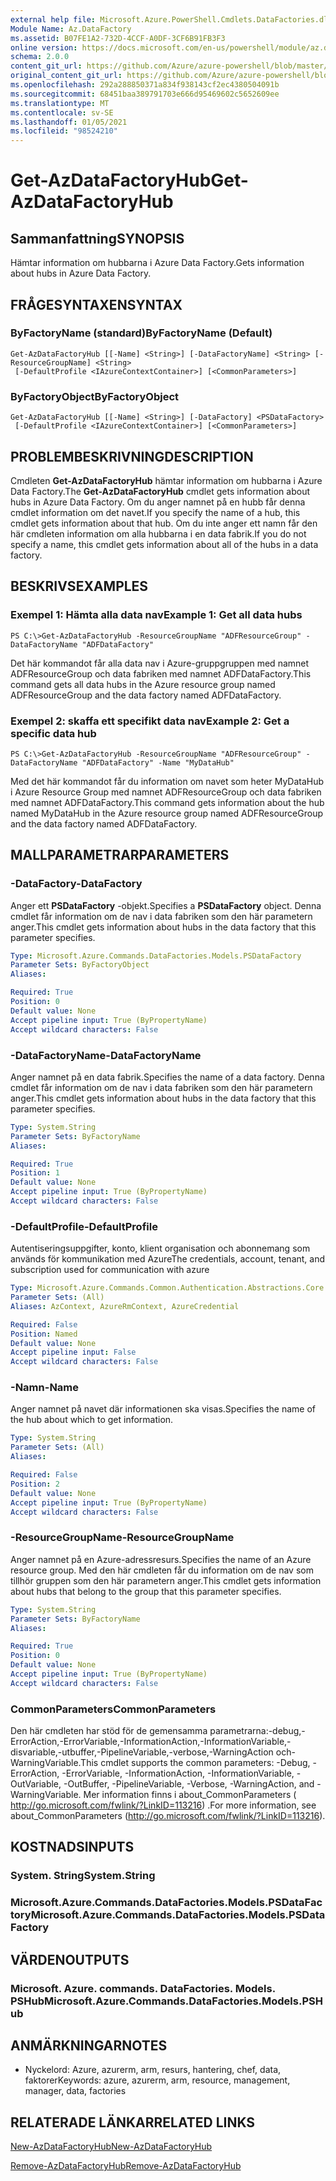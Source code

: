 ```yaml
---
external help file: Microsoft.Azure.PowerShell.Cmdlets.DataFactories.dll-Help.xml
Module Name: Az.DataFactory
ms.assetid: B07FE1A2-732D-4CCF-A0DF-3CF6B91FB3F3
online version: https://docs.microsoft.com/en-us/powershell/module/az.datafactory/get-azdatafactoryhub
schema: 2.0.0
content_git_url: https://github.com/Azure/azure-powershell/blob/master/src/DataFactory/DataFactoryV2/help/Get-AzDataFactoryHub.md
original_content_git_url: https://github.com/Azure/azure-powershell/blob/master/src/DataFactory/DataFactoryV2/help/Get-AzDataFactoryHub.md
ms.openlocfilehash: 292a288850371a834f938143cf2ec4380504091b
ms.sourcegitcommit: 68451baa389791703e666d95469602c5652609ee
ms.translationtype: MT
ms.contentlocale: sv-SE
ms.lasthandoff: 01/05/2021
ms.locfileid: "98524210"
---
```

# <span data-ttu-id="725cb-101">Get-AzDataFactoryHub</span><span class="sxs-lookup"><span data-stu-id="725cb-101">Get-AzDataFactoryHub</span></span>

## <span data-ttu-id="725cb-102">Sammanfattning</span><span class="sxs-lookup"><span data-stu-id="725cb-102">SYNOPSIS</span></span>
<span data-ttu-id="725cb-103">Hämtar information om hubbarna i Azure Data Factory.</span><span class="sxs-lookup"><span data-stu-id="725cb-103">Gets information about hubs in Azure Data Factory.</span></span>

## <span data-ttu-id="725cb-104">FRÅGESYNTAXEN</span><span class="sxs-lookup"><span data-stu-id="725cb-104">SYNTAX</span></span>

### <span data-ttu-id="725cb-105">ByFactoryName (standard)</span><span class="sxs-lookup"><span data-stu-id="725cb-105">ByFactoryName (Default)</span></span>
```
Get-AzDataFactoryHub [[-Name] <String>] [-DataFactoryName] <String> [-ResourceGroupName] <String>
 [-DefaultProfile <IAzureContextContainer>] [<CommonParameters>]
```

### <span data-ttu-id="725cb-106">ByFactoryObject</span><span class="sxs-lookup"><span data-stu-id="725cb-106">ByFactoryObject</span></span>
```
Get-AzDataFactoryHub [[-Name] <String>] [-DataFactory] <PSDataFactory>
 [-DefaultProfile <IAzureContextContainer>] [<CommonParameters>]
```

## <span data-ttu-id="725cb-107">PROBLEMBESKRIVNING</span><span class="sxs-lookup"><span data-stu-id="725cb-107">DESCRIPTION</span></span>
<span data-ttu-id="725cb-108">Cmdleten **Get-AzDataFactoryHub** hämtar information om hubbarna i Azure Data Factory.</span><span class="sxs-lookup"><span data-stu-id="725cb-108">The **Get-AzDataFactoryHub** cmdlet gets information about hubs in Azure Data Factory.</span></span>
<span data-ttu-id="725cb-109">Om du anger namnet på en hubb får denna cmdlet information om det navet.</span><span class="sxs-lookup"><span data-stu-id="725cb-109">If you specify the name of a hub, this cmdlet gets information about that hub.</span></span>
<span data-ttu-id="725cb-110">Om du inte anger ett namn får den här cmdleten information om alla hubbarna i en data fabrik.</span><span class="sxs-lookup"><span data-stu-id="725cb-110">If you do not specify a name, this cmdlet gets information about all of the hubs in a data factory.</span></span>

## <span data-ttu-id="725cb-111">BESKRIVS</span><span class="sxs-lookup"><span data-stu-id="725cb-111">EXAMPLES</span></span>

### <span data-ttu-id="725cb-112">Exempel 1: Hämta alla data nav</span><span class="sxs-lookup"><span data-stu-id="725cb-112">Example 1: Get all data hubs</span></span>
```
PS C:\>Get-AzDataFactoryHub -ResourceGroupName "ADFResourceGroup" -DataFactoryName "ADFDataFactory"
```

<span data-ttu-id="725cb-113">Det här kommandot får alla data nav i Azure-gruppgruppen med namnet ADFResourceGroup och data fabriken med namnet ADFDataFactory.</span><span class="sxs-lookup"><span data-stu-id="725cb-113">This command gets all data hubs in the Azure resource group named ADFResourceGroup and the data factory named ADFDataFactory.</span></span>

### <span data-ttu-id="725cb-114">Exempel 2: skaffa ett specifikt data nav</span><span class="sxs-lookup"><span data-stu-id="725cb-114">Example 2: Get a specific data hub</span></span>
```
PS C:\>Get-AzDataFactoryHub -ResourceGroupName "ADFResourceGroup" -DataFactoryName "ADFDataFactory" -Name "MyDataHub"
```

<span data-ttu-id="725cb-115">Med det här kommandot får du information om navet som heter MyDataHub i Azure Resource Group med namnet ADFResourceGroup och data fabriken med namnet ADFDataFactory.</span><span class="sxs-lookup"><span data-stu-id="725cb-115">This command gets information about the hub named MyDataHub in the Azure resource group named ADFResourceGroup and the data factory named ADFDataFactory.</span></span>

## <span data-ttu-id="725cb-116">MALLPARAMETRAR</span><span class="sxs-lookup"><span data-stu-id="725cb-116">PARAMETERS</span></span>

### <span data-ttu-id="725cb-117">-DataFactory</span><span class="sxs-lookup"><span data-stu-id="725cb-117">-DataFactory</span></span>
<span data-ttu-id="725cb-118">Anger ett **PSDataFactory** -objekt.</span><span class="sxs-lookup"><span data-stu-id="725cb-118">Specifies a **PSDataFactory** object.</span></span>
<span data-ttu-id="725cb-119">Denna cmdlet får information om de nav i data fabriken som den här parametern anger.</span><span class="sxs-lookup"><span data-stu-id="725cb-119">This cmdlet gets information about hubs in the data factory that this parameter specifies.</span></span>

```yaml
Type: Microsoft.Azure.Commands.DataFactories.Models.PSDataFactory
Parameter Sets: ByFactoryObject
Aliases:

Required: True
Position: 0
Default value: None
Accept pipeline input: True (ByPropertyName)
Accept wildcard characters: False
```

### <span data-ttu-id="725cb-120">-DataFactoryName</span><span class="sxs-lookup"><span data-stu-id="725cb-120">-DataFactoryName</span></span>
<span data-ttu-id="725cb-121">Anger namnet på en data fabrik.</span><span class="sxs-lookup"><span data-stu-id="725cb-121">Specifies the name of a data factory.</span></span>
<span data-ttu-id="725cb-122">Denna cmdlet får information om de nav i data fabriken som den här parametern anger.</span><span class="sxs-lookup"><span data-stu-id="725cb-122">This cmdlet gets information about hubs in the data factory that this parameter specifies.</span></span>

```yaml
Type: System.String
Parameter Sets: ByFactoryName
Aliases:

Required: True
Position: 1
Default value: None
Accept pipeline input: True (ByPropertyName)
Accept wildcard characters: False
```

### <span data-ttu-id="725cb-123">-DefaultProfile</span><span class="sxs-lookup"><span data-stu-id="725cb-123">-DefaultProfile</span></span>
<span data-ttu-id="725cb-124">Autentiseringsuppgifter, konto, klient organisation och abonnemang som används för kommunikation med Azure</span><span class="sxs-lookup"><span data-stu-id="725cb-124">The credentials, account, tenant, and subscription used for communication with azure</span></span>

```yaml
Type: Microsoft.Azure.Commands.Common.Authentication.Abstractions.Core.IAzureContextContainer
Parameter Sets: (All)
Aliases: AzContext, AzureRmContext, AzureCredential

Required: False
Position: Named
Default value: None
Accept pipeline input: False
Accept wildcard characters: False
```

### <span data-ttu-id="725cb-125">-Namn</span><span class="sxs-lookup"><span data-stu-id="725cb-125">-Name</span></span>
<span data-ttu-id="725cb-126">Anger namnet på navet där informationen ska visas.</span><span class="sxs-lookup"><span data-stu-id="725cb-126">Specifies the name of the hub about which to get information.</span></span>

```yaml
Type: System.String
Parameter Sets: (All)
Aliases:

Required: False
Position: 2
Default value: None
Accept pipeline input: True (ByPropertyName)
Accept wildcard characters: False
```

### <span data-ttu-id="725cb-127">-ResourceGroupName</span><span class="sxs-lookup"><span data-stu-id="725cb-127">-ResourceGroupName</span></span>
<span data-ttu-id="725cb-128">Anger namnet på en Azure-adressresurs.</span><span class="sxs-lookup"><span data-stu-id="725cb-128">Specifies the name of an Azure resource group.</span></span>
<span data-ttu-id="725cb-129">Med den här cmdleten får du information om de nav som tillhör gruppen som den här parametern anger.</span><span class="sxs-lookup"><span data-stu-id="725cb-129">This cmdlet gets information about hubs that belong to the group that this parameter specifies.</span></span>

```yaml
Type: System.String
Parameter Sets: ByFactoryName
Aliases:

Required: True
Position: 0
Default value: None
Accept pipeline input: True (ByPropertyName)
Accept wildcard characters: False
```

### <span data-ttu-id="725cb-130">CommonParameters</span><span class="sxs-lookup"><span data-stu-id="725cb-130">CommonParameters</span></span>
<span data-ttu-id="725cb-131">Den här cmdleten har stöd för de gemensamma parametrarna:-debug,-ErrorAction,-ErrorVariable,-InformationAction,-InformationVariable,-disvariable,-utbuffer,-PipelineVariable,-verbose,-WarningAction och-WarningVariable.</span><span class="sxs-lookup"><span data-stu-id="725cb-131">This cmdlet supports the common parameters: -Debug, -ErrorAction, -ErrorVariable, -InformationAction, -InformationVariable, -OutVariable, -OutBuffer, -PipelineVariable, -Verbose, -WarningAction, and -WarningVariable.</span></span> <span data-ttu-id="725cb-132">Mer information finns i about_CommonParameters ( http://go.microsoft.com/fwlink/?LinkID=113216) .</span><span class="sxs-lookup"><span data-stu-id="725cb-132">For more information, see about_CommonParameters (http://go.microsoft.com/fwlink/?LinkID=113216).</span></span>

## <span data-ttu-id="725cb-133">KOSTNADS</span><span class="sxs-lookup"><span data-stu-id="725cb-133">INPUTS</span></span>

### <span data-ttu-id="725cb-134">System. String</span><span class="sxs-lookup"><span data-stu-id="725cb-134">System.String</span></span>

### <span data-ttu-id="725cb-135">Microsoft.Azure.Commands.DataFactories.Models.PSDataFactory</span><span class="sxs-lookup"><span data-stu-id="725cb-135">Microsoft.Azure.Commands.DataFactories.Models.PSDataFactory</span></span>

## <span data-ttu-id="725cb-136">VÄRDEN</span><span class="sxs-lookup"><span data-stu-id="725cb-136">OUTPUTS</span></span>

### <span data-ttu-id="725cb-137">Microsoft. Azure. commands. DataFactories. Models. PSHub</span><span class="sxs-lookup"><span data-stu-id="725cb-137">Microsoft.Azure.Commands.DataFactories.Models.PSHub</span></span>

## <span data-ttu-id="725cb-138">ANMÄRKNINGAR</span><span class="sxs-lookup"><span data-stu-id="725cb-138">NOTES</span></span>
* <span data-ttu-id="725cb-139">Nyckelord: Azure, azurerm, arm, resurs, hantering, chef, data, faktorer</span><span class="sxs-lookup"><span data-stu-id="725cb-139">Keywords: azure, azurerm, arm, resource, management, manager, data, factories</span></span>

## <span data-ttu-id="725cb-140">RELATERADE LÄNKAR</span><span class="sxs-lookup"><span data-stu-id="725cb-140">RELATED LINKS</span></span>

[<span data-ttu-id="725cb-141">New-AzDataFactoryHub</span><span class="sxs-lookup"><span data-stu-id="725cb-141">New-AzDataFactoryHub</span></span>](./New-AzDataFactoryHub.md)

[<span data-ttu-id="725cb-142">Remove-AzDataFactoryHub</span><span class="sxs-lookup"><span data-stu-id="725cb-142">Remove-AzDataFactoryHub</span></span>](./Remove-AzDataFactoryHub.md)


